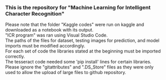 ### This is the repository for "Machine Learning for Intelligent Character Recognition"

Please note that the folder "Kaggle codes" were run on kaggle and downloaded as a notebook with its output.\
"ICR program" was ran using Visual Studio Code.\
The paths of the files for dataset, testing images for prediction, and model imports must be modified accordingly.\
For each set of code the libraries stated at the beginning must be imported correctly.\
The tesseract code needed some 'pip install' lines for certain libraries.\
Please ignore the "gitattributes" and ".DS_Store" files as they were only used to allow the upload of large files to github repository.
